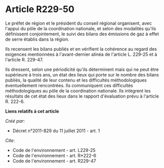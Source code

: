 # Article R229-50

Le préfet de région et le président du conseil régional organisent, avec l'appui du pôle de la coordination nationale, et
selon des modalités qu'ils définissent conjointement, le suivi des bilans des émissions de gaz à effet de serre établis dans
la région. 

Ils recensent les bilans publiés et en vérifient la cohérence au regard des exigences mentionnées à l'avant-dernier alinéa de
l'article L. 229-25 et à l'article R. 229-47. 

Ils dressent, selon une périodicité qu'ils déterminent mais qui ne peut être supérieure à trois ans, un état des lieux qui
porte sur le nombre des bilans publiés, la qualité de leur contenu et les difficultés méthodologiques éventuellement
rencontrées. Ils communiquent ces difficultés méthodologiques au pôle de la coordination nationale. Ils intègrent les
résultats de cet état des lieux dans le rapport d'évaluation prévu à l'article R. 222-6.

**Liens relatifs à cet article**

_Créé par_:

  - Décret n°2011-829 du 11 juillet 2011 - art. 1

_Cite_:

  - Code de l'environnement - art. L229-25
  - Code de l'environnement - art. R*222-6
  - Code de l'environnement - art. R229-47
